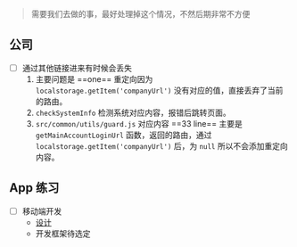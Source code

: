 > 需要我们去做的事，最好处理掉这个情况，不然后期非常不方便

## 公司

- [ ] 通过其他链接进来有时候会丢失
	1. 主要问题是 ==one== 重定向因为 `localstorage.getItem('companyUrl')` 没有对应的值，直接丢弃了当前的路由。
	2. `checkSystemInfo` 检测系统对应内容，报错后跳转页面。
	3. `src/common/utils/guard.js` 对应内容 ==33 line== 主要是 `getMainAccountLoginUrl` 函数，返回的路由，通过 `localstorage.getItem('companyUrl')` 后，为 `null` 所以不会添加重定向内容。

## App 练习

- [ ] 移动端开发
	- [设计](https://dribbble.com/shots/21095629-Booking-Service-Mobile-App-design-iOS-Android-ux-ui-designer)
	- 开发框架待选定
